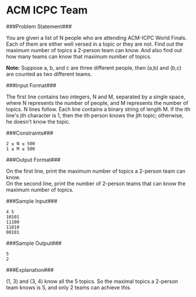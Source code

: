 ACM ICPC Team
===================

###Problem Statement###

You are given a list of N people who are attending ACM-ICPC World Finals. Each of them are either well versed in a topic or they are not. Find out the maximum number of topics a 2-person team can know. And also find out how many teams can know that maximum number of topics.

**Note:** Suppose a, b, and c are three different people, then (a,b) and (b,c) are counted as two different teams.

###Input Format###

The first line contains two integers, N and M, separated by a single space, where N represents the number of people, and M represents the number of topics. N lines follow.
Each line contains a binary string of length M. If the ith line's jth character is 1, then the ith person knows the jth topic; otherwise, he doesn't know the topic.

###Constraints###

```
2 ≤ N ≤ 500 
1 ≤ M ≤ 500
```

###Output Format###

On the first line, print the maximum number of topics a 2-person team can know.  
On the second line, print the number of 2-person teams that can know the maximum number of topics.

###Sample Input###

```
4 5
10101
11100
11010
00101
```

###Sample Output###

```
5
2
```

###Explanation###

(1, 3) and (3, 4) know all the 5 topics. So the maximal topics a 2-person team knows is 5, and only 2 teams can achieve this.